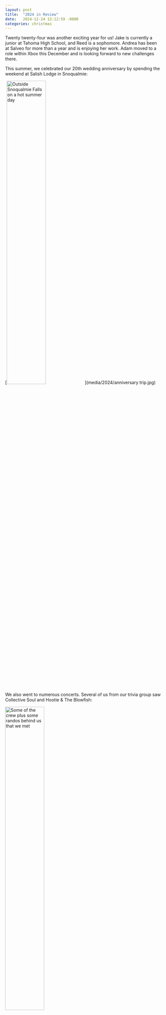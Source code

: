 ```yaml
---
layout: post
title:  "2024 in Review"
date:   2024-12-24 12:12:59 -0800
categories: christmas
---
```


Twenty twenty-four was another exciting year for us! Jake is currently a junior at Tahoma High School, and Reed is a sophomore. Andrea has been at Salveo for more than a year and is enjoying her work. Adam moved to a role within Xbox this December and is looking forward to new challenges there.

This summer, we celebrated our 20th wedding anniversary by spending the weekend at Salish Lodge in Snoqualmie:

[<img alt="Outside Snoqualmie Falls on a hot summer day" src="media/2024/anniversary trip.jpg" width="50%" />](media/2024/anniversary trip.jpg)

We also went to numerous concerts. Several of us from our trivia group saw Collective Soul and Hootie & The Blowfish:

[<img alt="Some of the crew plus some randos behind us that we met" src="media/2024/hootie1.jpg" width="50%" />](media/2024/hootie1.jpg)

[<img alt="Reed and Andrea at Hootie" src="media/2024/hootie2.jpg" width="50%" />](media/2024/hootie2.jpg)

Adam, Jake, and Reed made an overnight road trip to Portland to see Colm McGuinness. There was also saw Primus, La Femme, Weezer, and of course, Foo Fighters:

[<img alt="Together at another Foo Fighters concert" src="media/2024/foo fighters.jpg" width="50%" />](media/2024/foo fighters.jpg)

We also got a few motorcycle trips in. Reed loves to join us:

[<img alt="Just a couple second-borns getting ready for a nice long ride" src="media/2024/bike1.jpg" width="50%" />](media/2024/bike1.jpg)

A few times, we've had around a half dozen of us on a nice long trip:

[<img alt="The crew stopping for a quick break before we hit the road again" src="media/2024/bike2.jpg" width="50%" />](media/2024/bike2.jpg)

And sometimes it's just a couple of us:

[<img alt="Adam & Vince entering Mount Rainier National Park" src="media/2024/rainier on bike.jpg" width="50%" />](media/2024/rainier on bike.jpg)

In September, Adam & Andrea went to Hawaii and Japan. Here we are on a luau at the end of the Hawaii leg of the trip:

[<img alt="On the southeast corner of Oahu" src="media/2024/luau.jpg" width="50%" />](media/2024/luau.jpg)

We also spent several hours snorkeling off the coast of Waikiki (with [a fun interaction with a pod of dolphins](https://photos.app.goo.gl/kdjofEp3Jc57FwmW9)):

[<img alt="On the boat before our snorkeling started" src="media/2024/snorkeling.jpg" width="50%" />](media/2024/snorkeling.jpg)

After Oahu, we made it to Tokyo, then Chichibu (to the west of Tokyo), then to Aomori (at the north of Honshu), and finally back to Tokyo. Among many, many other amazing things we saw and did, we hiked [Mount Iwaki](https://en.wikipedia.org/wiki/Mount_Iwaki):

[<img alt="This is before the hiking even starts" src="media/2024/mountain in japan.jpg" width="50%" />](media/2024/mountain in japan.jpg)

And, topping off the trip, we attended Day 10 of the sumo tournament, watching (nearly?) every one of our favorite wrestlers (especially [Wakatakakage](https://en.wikipedia.org/wiki/Wakatakakage_Atsushi)) win their bouts:

[<img alt="The Kokugikan dohyo/shrine" src="media/2024/kokugikan shrine.jpg" width="50%" />](media/2024/kokugikan shrine.jpg)

Reed and Adam still regularly bake, and now that he has his very own Japanese-forged kitchen knife, he very jumps at the opportunity to don his chefs hat and apron:

[<img alt="Chef and sous chef - you decide who is whom" src="media/2024/chefs.jpg" width="50%" />](media/2024/chefs.jpg)

He also started driving lessons this summer and is clocking in many hours behind the wheel - especially because it required four weekly trips from Maple Valley to Renton and back, giving us lots of time in the car together. Unfortunately, he wasn't as enamored with The Proclaimers's hit single, _I'm Gonna Be_, as Adam is:

[<img alt="One of us grew up in the 90s" src="media/2024/proclaimers.jpg" width="50%" />](media/2024/proclaimers.jpg)

Both boys are still in choir and have had a couple concerts at Tahoma High School:

[<img alt="The boys' choir concert" src="media/2024/choir concert.jpg" width="50%" />](media/2024/choir concert.jpg)

Jake got into Halloween more this year than usual, hanging out on the front step to scare kids (which is more socially acceptable on October 31st than other days):

[<img alt="Jake waits patiently" src="media/2024/jake halloween.jpg" width="50%" />](media/2024/jake halloween.jpg)

He's improved his already incredible drawing skills immensely. Even [the recent bomb cyclone](https://apnews.com/article/california-oregon-washington-storm-power-outages-aadbd4863dd989189d31c1c2187b5025) that left us without power for a few days couldn't keep him from drawing:

[<img alt="A USB light is all he needs" src="media/2024/power outage drawing.jpg" width="50%" />](media/2024/power outage drawing.jpg)

Nearly every Saturday, we still go to Alki for our 15 minute cold plunges. Sun or clouds, windy or calm, bright or dark, at least two of us are there to get cold and enjoy each other's company:

[<img alt="Another year of cold exposure" src="media/2024/plunges.png" width="50%" />](media/2024/plunges.png)

As we come up on one year in our Maple Valley house, we're still working on various improvements. The biggest has been ripping out (nearly) all the carpet and putting in new flooring:

[<img alt="The living room nearly complete" src="media/2024/flooring.jpg" width="50%" />](media/2024/flooring.jpg)

Scope creep is always a probem. We figured that since we were redoing the floors, it made sense to also paint all the walls. Andrea did the majority of the work, but we did have a little unexpected help from Shasta:

[<img alt="Shasta with paint on her feet" src="media/2024/shasta paint.jpg" width="50%" />](media/2024/shasta paint.jpg)

She's taken to the new house (though the lack of carpet has made her traction a bit tougher). Mostly, I think she is just glad that we're here with her:

[<img alt="Shasta and Adam" src="media/2024/shasta and adam.jpg" width="50%" />](media/2024/shasta and adam.jpg)

[<img alt="Shasta and Andrea" src="media/2024/shasta and andrea.jpg" width="50%" />](media/2024/shasta and andrea.jpg)

[<img alt="Shasta and Jake" src="media/2024/shasta and jake.jpg" width="50%" />](media/2024/shasta and jake.jpg)

[<img alt="Shasta and Reed" src="media/2024/shasta and reed.jpg" width="50%" />](media/2024/shasta and reed.jpg)
